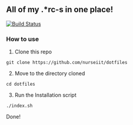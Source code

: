 ## All of my .*rc-s in one place!

[![Build Status](https://img.shields.io/endpoint.svg?url=https%3A%2F%2Factions-badge.atrox.dev%2Fnurseiit%2Fdotfiles%2Fbadge&style=flat)](https://actions-badge.atrox.dev/nurseiit/dotfiles/goto)

### How to use

1. Clone this repo
```
git clone https://github.com/nurseiit/dotfiles
```
2. Move to the directory cloned
```
cd dotfiles
```
3. Run the Installation script
```
./index.sh
```

Done!

